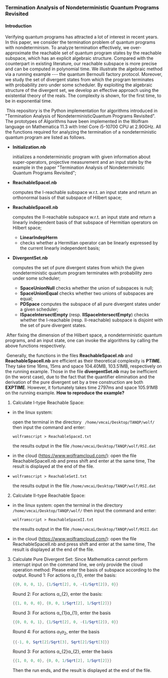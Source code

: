 ### Termination Analysis of Nondeterministic Quantum Programs Revisited

#### Introduction

Verifying quantum programs has attracted a lot of interest in recent years. In this paper, we consider the termination problem of quantum programs
with nondeterminism.
To analyze termination effectively, we over-approximate the reachable set of quantum program states by the reachable subspace,
which has an explicit algebraic structure.
Compared with the counterpart in existing literature, our reachable subspace is more precise and can be computed in polynomial time.
We illustrate the algebraic method via a running example --- the quantum Bernoulli factory protocol.
Moreover, we study the set of divergent states from which the program terminates with probability zero under some scheduler. By exploiting the algebraic structure of the divergent set, we develop an effective approach using the existential theory of the reals.
The complexity is shown, for the first time, to be in exponential time.

​	This repository is the Python implementation for algorithms introduced in "Termination Analysis of NondeterministicQuantum Programs Revisited". The prototypes of Algorithms have been implemented in the Wolfram language on Mathematica 11.3 with Intel Core i5-10700 CPU at 2.90GHz.  All the functions required  for analyzing the termination of a nondeterministic quantum program are listed as follows.

- **Initialization.nb**

  initializes a nondeterministic program with given information about super-operators, projective measurement and an input state by the example in the paper "Termination Analysis of Nondeterministic Quantum Programs Revisited";

- **ReachableSpaceI.nb**

  computes the I-reachable subspace w.r.t. an input state and return an orthonormal basis of that subspace of Hilbert space;

- **ReachableSpaceII.nb**

  computes the II-reachable subspace w.r.t. an input state and return a linearly independent basis of that subspace of Hermitian operators on Hilbert space;

  	+ **LinearIndepHerm**
  	+ checks whether a Hermitian operator can be linearly expressed by the current linearly independent basis;

- **DivergentSet.nb**

  computes the set of pure divergent states from which the given nondeterministic quantum program terminates with probability zero under some scheduler;
  
   + **SpaceUnionNull** checks whether the union of subspaces is null;
   + **SpaceUnionEqual**  checks whether two unions of subspaces are equal;
   + **PDSpace**  computes the subspace of all pure divergent states under a given scheduler;
   + **ISpaceIntersectEmpty**  (resp.  **IISpaceIntersectEmpty**) checks whether the I-reachable (resp. II-reachable) subspace is disjoint with the set of pure divergent states.

​        After fixing the dimension of the Hilbert space, a nondeterministic quantum programs, and an input state, one can invoke the algorithms by calling the above functions respectively.

​       Generally, the functions in the files **ReachableSpaceI.nb** and **ReachableSpaceII.nb**  are efficient as their theoretical complexity is **PTIME**. They take time 16ms, 15ms and space 104.40MB, 103.51MB, respectively on the running example. Those in the file **divergentSet.nb**  may be inefficient (in the worst case), due to the fact that the quantifier elimination and the derivation of the pure divergent set by a tree construction are both  **EXPTIME**. However, it fortunately takes time 2797ms and space 105.91MB on the running example.
**How to reproduce the example?**

1. Calculate I-type Reachable Space:

- in the linux system:

  open the terminal in the directory   ``` /home/vmcai/Desktop/TANQP/wolf/```
  then input the command and enter: 

  ```
  wolframscript > ReachableSpaceI.txt
  ```

  the results output in the file ```/home/vmcai/Desktop/TANQP/wolf/RSI.dat```

- in the cloud (https://www.wolframcloud.com/):
  open the file ReachableSpaceII.nb and press shift and enter at the same time,
  The result is displayed at the end of the file.

- ```
  wolframscript > ReachableSetI.txt
  ```

  the results output in the file ```/home/vmcai/Desktop/TANQP/wolf/RSI.dat```

  

2. Calculate II-type Reachable Space:

- in the linux system:
  open the terminal in the directory ```/home/vmcai/Desktop/TANQP/wolf/```
  then input the command and enter:

  ```
  wolframscript > ReachableSpaceII.txt
  ```

  the results output in the file ```/home/vmcai/Desktop/TANQP/wolf/RSII.dat```

- in the cloud (https://www.wolframcloud.com/):
  open the file ReachableSpaceII.nb and press shift and enter at the same time,
  The result  is displayed at the end of the file.

3. Calculate Pure Divergent Set:
   Since Mathematica cannot perform interrupt input on the command line, we only provide the cloud operation method:
   Please enter the basis of subspace according to the output.
   Round 1: For actions α_{1}, enter the basis:

   ```mathematica
   {{0, 0, 0, 1}, {1/Sqrt[2], 0, -(1/Sqrt[2]), 0}}
   ```

   Round 2: For actions α_{2}, enter the basis:

   ```mathematica
   {{1, 0, 0, 0}, {0, 0, 1/Sqrt[2], 1/Sqrt[2]}}
   ```

   Round 3: For actions α_{1}α_{1}, enter the basis

   ```mathematica
   {{0, 0, 0, 1}, {1/Sqrt[2], 0, -(1/Sqrt[2]), 0}}
   ```

   Round 4: For actions $\alpha_{1}α_{2}$, enter the basis

   ```mathematica
   {{-1, 0, Sqrt[2]/Sqrt[3], Sqrt[2]/Sqrt[3]}}
   ```

   Round 3: For actions α_{2}α_{2}, enter the basis

   ```mathematica
   {{1, 0, 0, 0}, {0, 0, 1/Sqrt[2], 1/Sqrt[2]}}
   ```

   Then the run ends, and the result is displayed at the end of the file.

